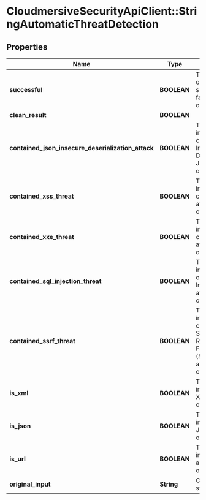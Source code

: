 # CloudmersiveSecurityApiClient::StringAutomaticThreatDetection

## Properties
Name | Type | Description | Notes
------------ | ------------- | ------------- | -------------
**successful** | **BOOLEAN** | True if the operation was successful, false otherwise | [optional] 
**clean_result** | **BOOLEAN** |  | [optional] 
**contained_json_insecure_deserialization_attack** | **BOOLEAN** | True if the input contained Insecure Deserialization JSON, false otherwise | [optional] 
**contained_xss_threat** | **BOOLEAN** | True if the input contained XSS attack, false otherwise | [optional] 
**contained_xxe_threat** | **BOOLEAN** | True if the input contained XXE attack, false otherwise | [optional] 
**contained_sql_injection_threat** | **BOOLEAN** | True if the input contained SQL Injection attack, false otherwise | [optional] 
**contained_ssrf_threat** | **BOOLEAN** | True if the input contained an Server-Side Request Forgery (SSRF) URL attack, false otherwise | [optional] 
**is_xml** | **BOOLEAN** | True if the input string is XML, false otherwise | [optional] 
**is_json** | **BOOLEAN** | True if the input string is JSON, false otherwise | [optional] 
**is_url** | **BOOLEAN** | True if the input string is a URL, false otherwise | [optional] 
**original_input** | **String** | Original input string | [optional] 


